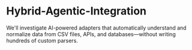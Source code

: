 # Hybrid-Agentic-Integration
We'll investigate AI-powered adapters that automatically understand and normalize data from CSV files, APIs, and databases—without writing hundreds of custom parsers.  
